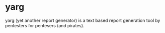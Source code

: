 # yarg
yarg (yet another report generator) is a text based report generation tool by pentesters for pentesers (and pirates).
